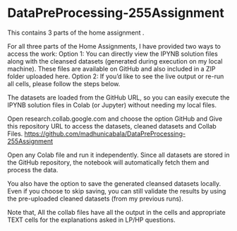 # DataPreProcessing-255Assignment
This contains 3 parts of the home assignment .

For all three parts of the Home Assignments, I have provided two ways to access the work:
Option 1:
 You can directly view the IPYNB solution files along with the cleansed datasets (generated during execution on my local machine). These files are available on GitHub and also included in a ZIP folder uploaded here.
Option 2:
 If you’d like to see the live output or re-run all cells, please follow the steps below.


The datasets are loaded from the GitHub URL, so you can easily execute the IPYNB solution files in Colab (or Jupyter) without needing my local files.


Open research.collab.google.com  and choose the option GitHub and Give this repository URL to access the datasets, cleaned datasets and Collab Files. 
https://github.com/madhunicabala/DataPreProcessing-255Assignment 



Open any Colab file and run it independently. Since all datasets are stored in the GitHub repository, the notebook will automatically fetch them and process the data.

 You also have the option to save the generated cleansed datasets locally. Even if you choose to skip saving, you can still validate the results by using the pre-uploaded cleaned datasets (from my previous runs).

Note that, All the collab files have all the output in the cells and appropriate TEXT cells for the explanations asked in LP/HP questions.



